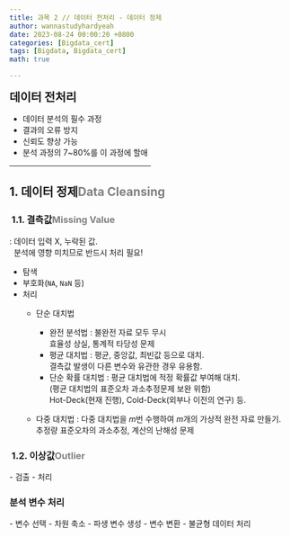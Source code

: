 ```yaml
---
title: 과목 2 // 데이터 전처리 - 데이터 정제
author: wannastudyhardyeah
date: 2023-08-24 00:00:20 +0800
categories: [Bigdata_cert]
tags: [Bigdata, Bigdata_cert]
math: true

---
```

<b style="font-size:1.3rem;">데이터 전처리</b>
- 데이터 분석의 필수 과정
- 결과의 오류 방지
- 신뢰도 향상 가능
- 분석 과정의 7~80%를 이 과정에 할애

<hr width="50%;">

<h2 id="cleansing">1. 데이터 정제<span style="color: #808080;">Data Cleansing</span></h2>
<h3 id="missing-value-h3">&nbsp;1.1. 결측값<span style="color: #808080;">Missing Value</span></h3>
: 데이터 입력 X, 누락된 값.<br>
&nbsp;&nbsp;분석에 영향 미치므로 반드시 처리 필요!<br>

- 탐색
- 부호화(``NA``, ``NaN`` 등)
- 처리
    - 단순 대치법
        - 완전 분석법
        : 불완전 자료 모두 무시<br>
        효율성 상실, 통계적 타당성 문제
        - 평균 대치법
        : 평균, 중앙값, 최빈값 등으로 대치.<br>
        결측값 발생이 다른 변수와 유관한 경우 유용함.
        - 단순 확률 대치법
        : 평균 대치법에 적정 확률값 부여해 대치.<br>
        (평균 대치법의 표준오차 과소추정문제 보완 위함)<br>
        Hot-Deck(현재 진행), Cold-Deck(외부나 이전의 연구) 등.<br>

    - 다중 대치법
    : 다중 대치법을 $m$번 수행하여 $m$개의 가상적 완전 자료 만들기.<br>
    추정량 표준오차의 과소추정, 계산의 난해성 문제<br>
    
<h3 id="outlier-h3">&nbsp;1.2. 이상값<span style="color: #808080;">Outlier</span></h3>
- 검출
- 처리

 <h3 id="process-features-h3">분석 변수 처리</h3>
 - 변수 선택
 - 차원 축소
 - 파생 변수 생성
 - 변수 변환
 - 불균형 데이터 처리

